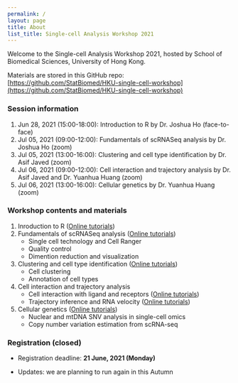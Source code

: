 ```yaml
---
permalink: /
layout: page
title: About
list_title: Single-cell Analysis Workshop 2021
---
```



Welcome to the Single-cell Analysis Workshop 2021, hosted by School of 
Biomedical Sciences, University of Hong Kong.

Materials are stored in this GitHub repo: 
[https://github.com/StatBiomed/HKU-single-cell-workshop](https://github.com/StatBiomed/HKU-single-cell-workshop)

### Session information

1. Jun 28, 2021 (15:00-18:00): Introduction to R by Dr. Joshua Ho (face-to-face)
2. Jul 05, 2021 (09:00-12:00): Fundamentals of scRNASeq analysis by Dr. Joshua Ho (zoom)
3. Jul 05, 2021 (13:00-16:00): Clustering and cell type identification by Dr. Asif Javed (zoom)
4. Jul 06, 2021 (09:00-12:00): Cell interaction and trajectory analysis by Dr. Asif Javed and Dr. Yuanhua Huang (zoom)
5. Jul 06, 2021 (13:00-16:00): Cellular genetics by Dr. Yuanhua Huang (zoom)


### Workshop contents and materials

1. Inroduction to R ([Online tutorials](https://holab-hku.github.io/R-workshop))
2. Fundamentals of scRNASeq analysis 
([Online tutorials](https://holab-hku.github.io/Fundamental-scRNA/))
   * Single cell technology and Cell Ranger
   * Quality control
   * Dimention reduction and visualization
3. Clustering and cell type identification ([Online tutorials](https://github.com/pkuerten/single_cell_clustering_annotation.github.io/blob/main/index.md))
   * Cell clustering
   * Annotation of cell types
4. Cell interaction and trajectory analysis
   * Cell interaction with ligand and receptors ([Online tutorials](https://github.com/pkuerten/single_cell_interaction.github.io/blob/main/index.md))
   * Trajectory inference and RNA velocity ([Online tutorials](https://statbiomed.github.io/SingleCell-Workshop-2021/))
5. Cellular genetics ([Online tutorials](https://statbiomed.github.io/SingleCell-Workshop-2021/))
   * Nuclear and mtDNA SNV analysis in single-cell omics
   * Copy number variation estimation from scRNA-seq


### Registration (closed)

<!-- * Please fill this 
  [Google form](https://docs.google.com/forms/d/e/1FAIpQLSeRWPi7HAm2vLsx6mJxHBJrTwpr0iNsjXYYM76_88lp3-49rQ/viewform?vc=0&c=0&w=1&flr=0)
  for registration -->

* Registration deadline: **21 June, 2021 (Monday)**

* Updates: we are planning to run again in this Autumn
